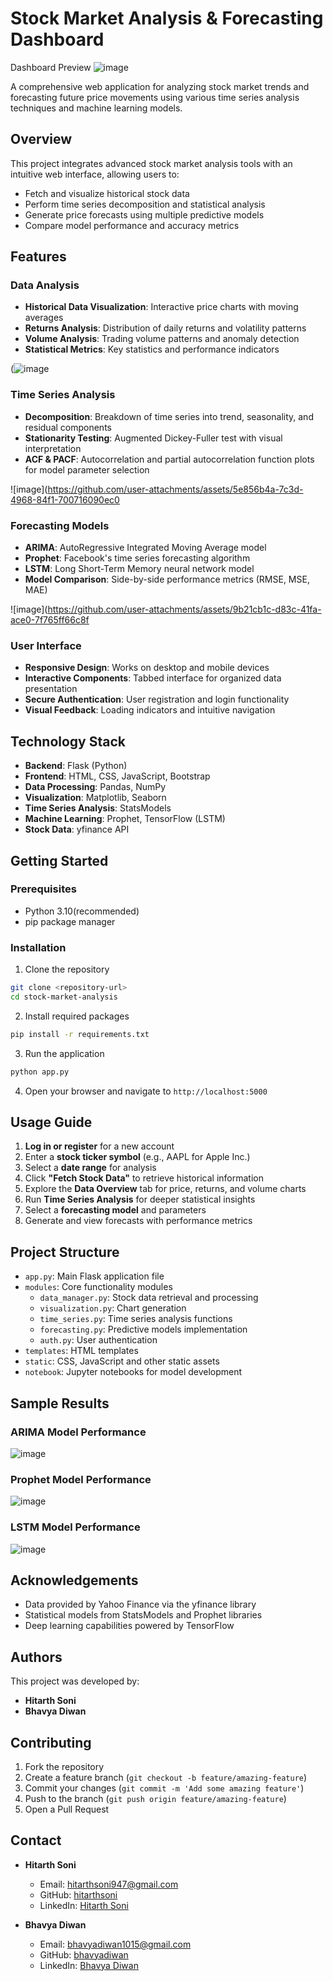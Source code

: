 # Stock Market Analysis & Forecasting Dashboard

Dashboard Preview
![image](https://github.com/user-attachments/assets/45367fb3-517a-4829-858f-ad7e3199e09f)


A comprehensive web application for analyzing stock market trends and forecasting future price movements using various time series analysis techniques and machine learning models.

## Overview

This project integrates advanced stock market analysis tools with an intuitive web interface, allowing users to:
- Fetch and visualize historical stock data
- Perform time series decomposition and statistical analysis
- Generate price forecasts using multiple predictive models
- Compare model performance and accuracy metrics

## Features

### Data Analysis
- **Historical Data Visualization**: Interactive price charts with moving averages
- **Returns Analysis**: Distribution of daily returns and volatility patterns
- **Volume Analysis**: Trading volume patterns and anomaly detection
- **Statistical Metrics**: Key statistics and performance indicators

(![image](https://github.com/user-attachments/assets/d075aa0a-3a3e-456a-8df9-4acc03bdfffd)

### Time Series Analysis
- **Decomposition**: Breakdown of time series into trend, seasonality, and residual components
- **Stationarity Testing**: Augmented Dickey-Fuller test with visual interpretation
- **ACF & PACF**: Autocorrelation and partial autocorrelation function plots for model parameter selection

![image](https://github.com/user-attachments/assets/5e856b4a-7c3d-4968-84f1-700716090ec0

### Forecasting Models
- **ARIMA**: AutoRegressive Integrated Moving Average model
- **Prophet**: Facebook's time series forecasting algorithm
- **LSTM**: Long Short-Term Memory neural network model
- **Model Comparison**: Side-by-side performance metrics (RMSE, MSE, MAE)

![image](https://github.com/user-attachments/assets/9b21cb1c-d83c-41fa-ace0-7f765ff66c8f

### User Interface
- **Responsive Design**: Works on desktop and mobile devices
- **Interactive Components**: Tabbed interface for organized data presentation
- **Secure Authentication**: User registration and login functionality
- **Visual Feedback**: Loading indicators and intuitive navigation

## Technology Stack

- **Backend**: Flask (Python)
- **Frontend**: HTML, CSS, JavaScript, Bootstrap
- **Data Processing**: Pandas, NumPy
- **Visualization**: Matplotlib, Seaborn
- **Time Series Analysis**: StatsModels
- **Machine Learning**: Prophet, TensorFlow (LSTM)
- **Stock Data**: yfinance API

## Getting Started

### Prerequisites
- Python 3.10(recommended)
- pip package manager

### Installation

1. Clone the repository
```bash
git clone <repository-url>
cd stock-market-analysis
```

2. Install required packages
```bash
pip install -r requirements.txt
```

3. Run the application
```bash
python app.py
```

4. Open your browser and navigate to `http://localhost:5000`

## Usage Guide

1. **Log in or register** for a new account
2. Enter a **stock ticker symbol** (e.g., AAPL for Apple Inc.)
3. Select a **date range** for analysis
4. Click **"Fetch Stock Data"** to retrieve historical information
5. Explore the **Data Overview** tab for price, returns, and volume charts
6. Run **Time Series Analysis** for deeper statistical insights
7. Select a **forecasting model** and parameters
8. Generate and view forecasts with performance metrics

## Project Structure

- `app.py`: Main Flask application file
- `modules`: Core functionality modules
  - `data_manager.py`: Stock data retrieval and processing
  - `visualization.py`: Chart generation
  - `time_series.py`: Time series analysis functions
  - `forecasting.py`: Predictive models implementation
  - `auth.py`: User authentication
- `templates`: HTML templates
- `static`: CSS, JavaScript and other static assets
- `notebook`: Jupyter notebooks for model development

## Sample Results

### ARIMA Model Performance
![image](https://github.com/user-attachments/assets/24d3f6de-5933-49e8-88fe-7273158e9614)

### Prophet Model Performance
![image](https://github.com/user-attachments/assets/d29a37d5-6277-444d-923d-77b40fb4ab8e)

### LSTM Model Performance
![image](https://github.com/user-attachments/assets/357b6583-aaef-4a1a-a9a5-c1638ff85317)

## Acknowledgements

- Data provided by Yahoo Finance via the yfinance library
- Statistical models from StatsModels and Prophet libraries
- Deep learning capabilities powered by TensorFlow

## Authors

This project was developed by:

- **Hitarth Soni**
- **Bhavya Diwan**

## Contributing

1. Fork the repository
2. Create a feature branch (`git checkout -b feature/amazing-feature`)
3. Commit your changes (`git commit -m 'Add some amazing feature'`)
4. Push to the branch (`git push origin feature/amazing-feature`)
5. Open a Pull Request

## Contact

- **Hitarth Soni**
  - Email: hitarthsoni947@gmail.com
  - GitHub: [hitarthsoni](https://github.com/hitarth0710)
  - LinkedIn: [Hitarth Soni](https://www.linkedin.com/in/hitarth-soni-80a18a299/)

- **Bhavya Diwan**
  - Email: bhavyadiwan1015@gmail.com
  - GitHub: [bhavyadiwan](https://github.com/diwanbhavya)
  - LinkedIn: [Bhavya Diwan](https://www.linkedin.com/in/bhavya-diwan-267382253?utm_source=share&utm_campaign=share_via&utm_content=profile&utm_medium=android_app)
